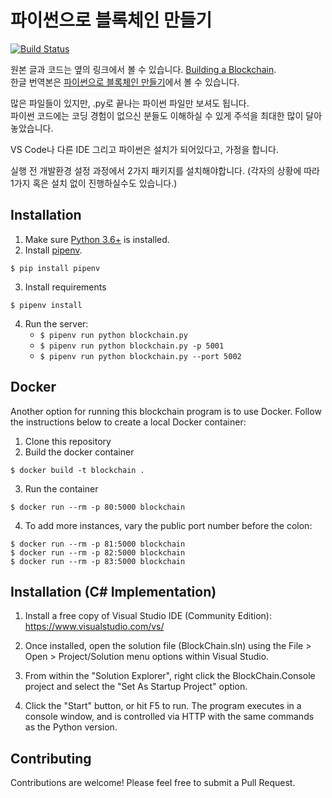 # 파이썬으로 블록체인 만들기

[![Build Status](https://travis-ci.org/dvf/blockchain.svg?branch=master)](https://travis-ci.org/dvf/blockchain)

원본 글과 코드는 옆의 링크에서 볼 수 있습니다. [Building a Blockchain](https://medium.com/p/117428612f46).  
한글 번역본은 [파이썬으로 블록체인 만들기](https://medium.com/caulink/%ED%8C%8C%EC%9D%B4%EC%8D%AC%EC%9C%BC%EB%A1%9C-%EB%B8%94%EB%A1%9D%EC%B2%B4%EC%9D%B8-%EB%A7%8C%EB%93%A4%EA%B8%B0-part-1-4386dbc735e)에서 볼 수 있습니다.

많은 파일들이 있지만, .py로 끝나는 파이썬 파일만 보셔도 됩니다.  
파이썬 코드에는 코딩 경험이 없으신 분들도 이해하실 수 있게 주석을 최대한 많이 달아놓았습니다. 

VS Code나 다른 IDE 그리고 파이썬은 설치가 되어있다고, 가정을 합니다.

실행 전 개발환경 설정 과정에서 2가지 패키지를 설치해야합니다. (각자의 상황에 따라 1가지 혹은 설치 없이 진행하실수도 있습니다.)  



## Installation

1. Make sure [Python 3.6+](https://www.python.org/downloads/) is installed. 
2. Install [pipenv](https://github.com/kennethreitz/pipenv). 

```
$ pip install pipenv 
```
3. Install requirements  
```
$ pipenv install 
``` 

4. Run the server:
    * `$ pipenv run python blockchain.py` 
    * `$ pipenv run python blockchain.py -p 5001`
    * `$ pipenv run python blockchain.py --port 5002`
    
## Docker

Another option for running this blockchain program is to use Docker.  Follow the instructions below to create a local Docker container:

1. Clone this repository
2. Build the docker container

```
$ docker build -t blockchain .
```

3. Run the container

```
$ docker run --rm -p 80:5000 blockchain
```

4. To add more instances, vary the public port number before the colon:

```
$ docker run --rm -p 81:5000 blockchain
$ docker run --rm -p 82:5000 blockchain
$ docker run --rm -p 83:5000 blockchain
```

## Installation (C# Implementation)

1. Install a free copy of Visual Studio IDE (Community Edition):
https://www.visualstudio.com/vs/

2. Once installed, open the solution file (BlockChain.sln) using the File > Open > Project/Solution menu options within Visual Studio.

3. From within the "Solution Explorer", right click the BlockChain.Console project and select the "Set As Startup Project" option.

4. Click the "Start" button, or hit F5 to run. The program executes in a console window, and is controlled via HTTP with the same commands as the Python version.


## Contributing

Contributions are welcome! Please feel free to submit a Pull Request.

